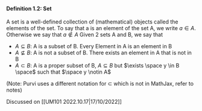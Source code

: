 #### Definition 1.2: Set
A set is a well-defined collection of (mathematical) objects called the elements of the set. To say that a is an element of the set A, we write $a \in A$. Otherwise we say that $a \notin A$ 
Given 2 sets A and B, we say that
* $A \subseteq B$: A is a subset of B. Every Element in A is an element in B
* $A \not\subseteq B$: A is not a subset of B. There exists an element in A that is not in B
* $A \subset B$: A is a proper subset of B, $A \subseteq B$ but $\exists \space y \in B \space$ such that $\space y \notin A$   

(Note: Purvi uses a different notation for $\subset$ which is not in MathJax, refer to notes)

Discussed on [[UM101 2022.10.17|17/10/2022]]
